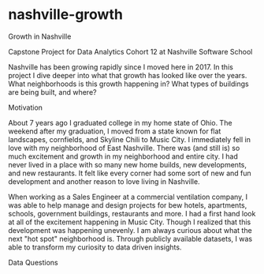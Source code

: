 # nashville-growth
Growth in Nashville

Capstone Project for Data Analytics Cohort 12 at Nashville Software School

Nashville has been growing rapidly since I moved here in 2017. In this project I dive deeper into what that growth has looked like over the years. What neighborhoods is this growth happening in? What types of buildings are being built, and where?

Motivation

About 7 years ago I graduated college in my home state of Ohio. The weekend after my graduation, I moved from a state known for flat landscapes, cornfields, and Skyline Chili to Music City. I immediately fell in love with my neighborhood of East Nashville. There was (and still is) so much excitement and growth in my neighborhood and entire city. I had never lived in a place with so many new home builds, new developments, and new restaurants. It felt like every corner had some sort of new and fun development and another reason to love living in Nashville. 

When working as a Sales Engineer at a commercial ventilation company, I was able to help manage and design projects for bew hotels, apartments, schools, government buildings, restaurants and more. I had a first hand look at all of the excitement happening in Music City. Though I realized that this development was happening unevenly. I am always curious about what the next "hot spot" neighborhood is. Through publicly available datasets, I was able to transform my curiosity to data driven insights. 

Data Questions
